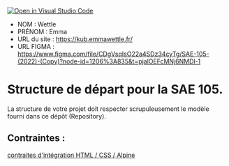 [![Open in Visual Studio Code](https://classroom.github.com/assets/open-in-vscode-c66648af7eb3fe8bc4f294546bfd86ef473780cde1dea487d3c4ff354943c9ae.svg)](https://classroom.github.com/online_ide?assignment_repo_id=9708353&assignment_repo_type=AssignmentRepo)
- NOM : Wettle
- PRÉNOM : Emma
- URL du site : https://kub.emmawettle.fr/
- URL FIGMA : https://www.figma.com/file/CDgVsqIsO22a4SDz34cyTg/SAE-105-(2022)-(Copy)?node-id=1206%3A835&t=pjalOEFcMNj6NMDl-1 

# Structure de départ pour la SAE 105.

La structure de votre projet doit respecter scrupuleusement le modèle fourni dans ce dépôt (Repository).

## Contraintes :
[contraites d'intégration HTML / CSS / Alpine](https://moodle.univ-fcomte.fr/mod/page/view.php?id=645799)

